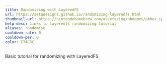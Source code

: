 ```yaml
---
title: Randomizing with LayeredFS
url: https://zetadesigns.github.io/randomizing-layeredfs.html
thumbnail-url: https://nintendohomebrew.com/assets/img/nhmemes/pkhex.jpg
help-desc: Links to layeredfs randomizing tutorial
aliases: randomise
cooldown-rate: 0
cooldown-per: 0
color: E74C3C
---
```


Basic tutorial for randomizing with LayeredFS
